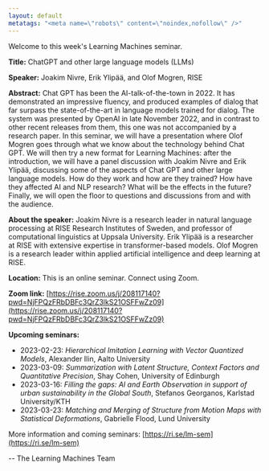 ```yaml
---
layout: default
metatags: "<meta name=\"robots\" content=\"noindex,nofollow\" />"
---
```

Welcome to this week's Learning Machines seminar.

**Title:** ChatGPT and other large language models (LLMs)

**Speaker:** Joakim Nivre, Erik Ylipää, and Olof Mogren, RISE

**Abstract:** Chat GPT has been the AI-talk-of-the-town in 2022. It has demonstrated an impressive fluency, and produced examples of dialog that far surpass the state-of-the-art in language models trained for dialog. The system was presented by OpenAI in late November 2022, and in contrast to other recent releases from them, this one was not accompanied by a research paper. In this seminar, we will have a presentation where Olof Mogren goes through what we know about the technology behind Chat GPT. We will then try a new format for Learning Machines: after the introduction, we will have a panel discussion with Joakim Nivre and Erik Ylipää, discussing some of the aspects of Chat GPT and other large language models. How do they work and how are they trained? How have they affected AI and NLP research? What will be the effects in the future? Finally, we will open the floor to questions and discussions from and with the audience.

**About the speaker:** Joakim Nivre is a research leader in natural language processing at RISE Research Institutes of Sweden, and professor of computational linguistics at Uppsala University. Erik Ylipää is a researcher at RISE with extensive expertise in transformer-based models. Olof Mogren is a research leader within applied artificial intelligence and deep learning at RISE.

**Location:** This is an online seminar. Connect using Zoom.

**Zoom link:** [https://rise.zoom.us/j/208117140?pwd=NjFPQzFRbDBFc3QrZ3lkS21OSFFwZz09](https://rise.zoom.us/j/208117140?pwd=NjFPQzFRbDBFc3QrZ3lkS21OSFFwZz09)

**Upcoming seminars:**

* 2023-02-23: *Hierarchical Imitation Learning with Vector Quantized Models*, Alexander Ilin, Aalto University
* 2023-03-09: *Summarization with Latent Structure, Context Factors and Quantitative Precision*, Shay Cohen, University of Edinburgh
* 2023-03-16: *Filling the gaps: AI and Earth Observation in support of urban sustainability in the Global South*, Stefanos Georganos, Karlstad University/KTH
* 2023-03-23: *Matching and Merging of Structure from Motion Maps with Statistical Deformations*, Gabrielle Flood, Lund University

More information and coming seminars: [https://ri.se/lm-sem](https://ri.se/lm-sem)

-- The Learning Machines Team

